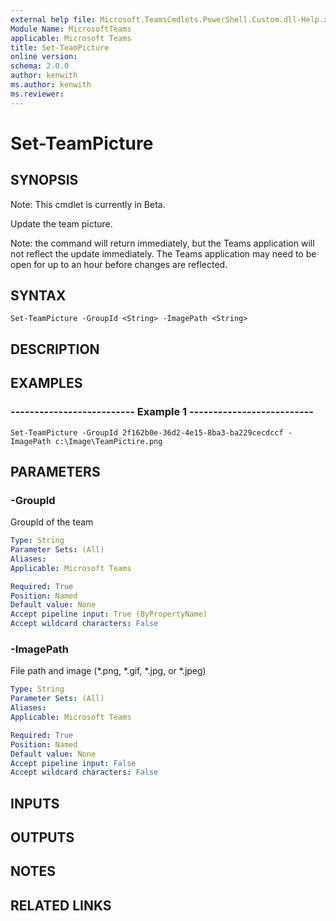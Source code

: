 ```yaml
---
external help file: Microsoft.TeamsCmdlets.PowerShell.Custom.dll-Help.xml
Module Name: MicrosoftTeams
applicable: Microsoft Teams
title: Set-TeamPicture
online version: 
schema: 2.0.0
author: kenwith
ms.author: kenwith
ms.reviewer:
---
```


# Set-TeamPicture

## SYNOPSIS
Note: This cmdlet is currently in Beta.

Update the team picture.

Note: the command will return immediately, but the Teams application will not reflect the update immediately. 
The Teams application may need to be open for up to an hour before changes are reflected.

## SYNTAX

```
Set-TeamPicture -GroupId <String> -ImagePath <String>
```

## DESCRIPTION

## EXAMPLES

### --------------------------  Example 1  --------------------------
```
Set-TeamPicture -GroupId 2f162b0e-36d2-4e15-8ba3-ba229cecdccf -ImagePath c:\Image\TeamPictire.png
```

## PARAMETERS

### -GroupId
GroupId of the team

```yaml
Type: String
Parameter Sets: (All)
Aliases:
Applicable: Microsoft Teams

Required: True
Position: Named
Default value: None
Accept pipeline input: True (ByPropertyName)
Accept wildcard characters: False
```

### -ImagePath
File path and image (*.png, *.gif, *.jpg, or *.jpeg)

```yaml
Type: String
Parameter Sets: (All)
Aliases:
Applicable: Microsoft Teams

Required: True
Position: Named
Default value: None
Accept pipeline input: False
Accept wildcard characters: False
```

## INPUTS

## OUTPUTS

## NOTES

## RELATED LINKS

